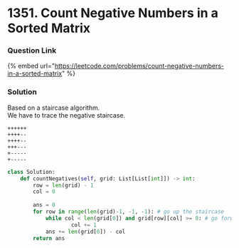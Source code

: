 # 1351. Count Negative Numbers in a Sorted Matrix

### Question Link

{% embed url="https://leetcode.com/problems/count-negative-numbers-in-a-sorted-matrix" %}

### Solution

Based on a staircase algorithm.\
We have to trace the negative staircase.

```
++++++
++++--
++++--
+++---
+-----
+-----
```

```python
class Solution:
    def countNegatives(self, grid: List[List[int]]) -> int:
        row = len(grid) - 1
        col = 0
        
        ans = 0
        for row in range(len(grid)-1, -1, -1): # go up the staircase
            while col < len(grid[0]) and grid[row][col] >= 0: # go forward till not bumped
                    col += 1
            ans += len(grid[0]) - col
        return ans
```

